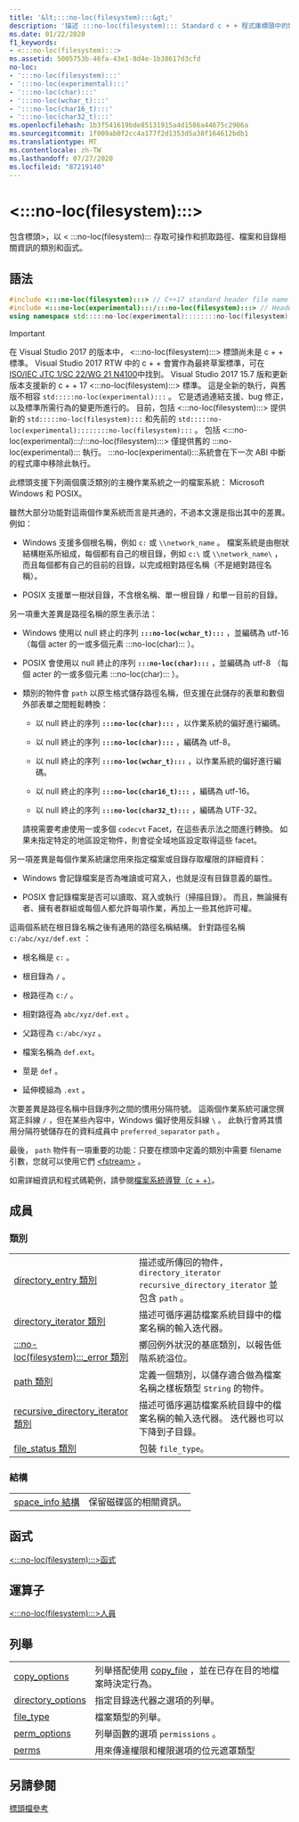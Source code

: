 ```yaml
---
title: '&lt;:::no-loc(filesystem):::&gt;'
description: '描述 :::no-loc(filesystem)::: Standard c + + 程式庫標頭中的類別、函式和類型。'
ms.date: 01/22/2020
f1_keywords:
- <:::no-loc(filesystem):::>
ms.assetid: 5005753b-46fa-43e1-8d4e-1b38617d3cfd
no-loc:
- ':::no-loc(filesystem):::'
- ':::no-loc(experimental):::'
- ':::no-loc(char):::'
- ':::no-loc(wchar_t):::'
- ':::no-loc(char16_t):::'
- ':::no-loc(char32_t):::'
ms.openlocfilehash: 1b3f541619bde85131915a4d1586a44675c2906a
ms.sourcegitcommit: 1f009ab0f2cc4a177f2d1353d5a38f164612bdb1
ms.translationtype: MT
ms.contentlocale: zh-TW
ms.lasthandoff: 07/27/2020
ms.locfileid: "87219140"
---
```

# &lt;:::no-loc(filesystem):::&gt;

包含標頭>，以 &lt; :::no-loc(filesystem)::: 存取可操作和抓取路徑、檔案和目錄相關資訊的類別和函式。

## <a name="syntax"></a>語法

```cpp
#include <:::no-loc(filesystem):::> // C++17 standard header file name
#include <:::no-loc(experimental):::/:::no-loc(filesystem):::> // Header file for pre-standard implementation
using namespace std:::::no-loc(experimental)::::::::no-loc(filesystem):::::v1;
```

> [!IMPORTANT]
> 在 Visual Studio 2017 的版本中， \<:::no-loc(filesystem):::> 標頭尚未是 c + + 標準。 Visual Studio 2017 RTW 中的 c + + 會實作為最終草案標準，可在[ISO/IEC JTC 1/SC 22/WG 21 N4100](https://wg21.link/n4100)中找到。 Visual Studio 2017 15.7 版和更新版本支援新的 c + + 17 \<:::no-loc(filesystem):::> 標準。
> 這是全新的執行，與舊版不相容 `std:::::no-loc(experimental):::` 。 它是透過連結支援、bug 修正，以及標準所需行為的變更所進行的。 目前，包括 \<:::no-loc(filesystem):::> 提供新的 `std:::::no-loc(filesystem):::` 和先前的 `std:::::no-loc(experimental)::::::::no-loc(filesystem):::` 。 包括 \<:::no-loc(experimental):::/:::no-loc(filesystem):::> 僅提供舊的 :::no-loc(experimental)::: 執行。 :::no-loc(experimental):::系統會在下一次 ABI 中斷的程式庫中移除此執行。

此標頭支援下列兩個廣泛類別的主機作業系統之一的檔案系統： Microsoft Windows 和 POSIX。

雖然大部分功能對這兩個作業系統而言是共通的，不過本文還是指出其中的差異。 例如：

- Windows 支援多個根名稱，例如 `c:` 或 `\\network_name` 。 檔案系統是由樹狀結構樹系所組成，每個都有自己的根目錄，例如 `c:\` 或 `\\network_name\` ，而且每個都有自己的目前的目錄，以完成相對路徑名稱（不是絕對路徑名稱）。

- POSIX 支援單一樹狀目錄，不含根名稱、單一根目錄 `/` 和單一目前的目錄。

另一項重大差異是路徑名稱的原生表示法：

- Windows 使用以 null 終止的序列 **`:::no-loc(wchar_t):::`** ，並編碼為 utf-16 （每個 acter 的一或多個元素 :::no-loc(char)::: ）。

- POSIX 會使用以 null 終止的序列 **`:::no-loc(char):::`** ，並編碼為 utf-8 （每個 acter 的一或多個元素 :::no-loc(char)::: ）。

- 類別的物件會 `path` 以原生格式儲存路徑名稱，但支援在此儲存的表單和數個外部表單之間輕鬆轉換：

  - 以 null 終止的序列 **`:::no-loc(char):::`** ，以作業系統的偏好進行編碼。

  - 以 null 終止的序列 **`:::no-loc(char):::`** ，編碼為 utf-8。

  - 以 null 終止的序列 **`:::no-loc(wchar_t):::`** ，以作業系統的偏好進行編碼。

  - 以 null 終止的序列 **`:::no-loc(char16_t):::`** ，編碼為 utf-16。

  - 以 null 終止的序列 **`:::no-loc(char32_t):::`** ，編碼為 UTF-32。

  請視需要考慮使用一或多個 `codecvt` Facet，在這些表示法之間進行轉換。 如果未指定特定的地區設定物件，則會從全域地區設定取得這些 facet。

另一項差異是每個作業系統讓您用來指定檔案或目錄存取權限的詳細資料：

- Windows 會記錄檔案是否為唯讀或可寫入，也就是沒有目錄意義的屬性。

- POSIX 會記錄檔案是否可以讀取、寫入或執行（掃描目錄）。 而且，無論擁有者、擁有者群組或每個人都允許每項作業，再加上一些其他許可權。

這兩個系統在根目錄名稱之後有通用的路徑名稱結構。 針對路徑名稱 `c:/abc/xyz/def.ext` ：

- 根名稱是 `c:` 。

- 根目錄為 `/` 。

- 根路徑為 `c:/` 。

- 相對路徑為 `abc/xyz/def.ext` 。

- 父路徑為 `c:/abc/xyz` 。

- 檔案名稱為 `def.ext`。

- 莖是 `def` 。

- 延伸模組為 `.ext` 。

次要差異是路徑名稱中目錄序列之間的慣用分隔符號。 這兩個作業系統可讓您撰寫正斜線 `/` ，但在某些內容中，Windows 偏好使用反斜線 `\` 。 此執行會將其慣用分隔符號儲存在的資料成員中 `preferred_separator` `path` 。

最後， `path` 物件有一項重要的功能：只要在標頭中定義的類別中需要 filename 引數，您就可以使用它們 [\<fstream>](fstream.md) 。

如需詳細資訊和程式碼範例，請參閱[檔案系統導覽（c + +）](../standard-library/file-system-navigation.md)。

## <a name="members"></a>成員

### <a name="classes"></a>類別

|||
|-|-|
|[directory_entry 類別](../standard-library/directory-entry-class.md)|描述或所傳回的物件， `directory_iterator` `recursive_directory_iterator` 並包含 `path` 。|
|[directory_iterator 類別](../standard-library/directory-iterator-class.md)|描述可循序遍訪檔案系統目錄中的檔案名稱的輸入迭代器。|
|[:::no-loc(filesystem):::_error 類別](../standard-library/:::no-loc(filesystem):::-error-class.md)|擲回例外狀況的基底類別，以報告低階系統溢位。|
|[path 類別](../standard-library/path-class.md)|定義一個類別，以儲存適合做為檔案名稱之樣板類型 `String` 的物件。|
|[recursive_directory_iterator 類別](../standard-library/recursive-directory-iterator-class.md)|描述可循序遍訪檔案系統目錄中的檔案名稱的輸入迭代器。 迭代器也可以下降到子目錄。|
|[file_status 類別](../standard-library/file-status-class.md)|包裝 `file_type`。|

### <a name="structs"></a>結構

|||
|-|-|
|[space_info 結構](../standard-library/space-info-structure.md)|保留磁碟區的相關資訊。|

## <a name="functions"></a>函式

[\<:::no-loc(filesystem):::>函式](../standard-library/:::no-loc(filesystem):::-functions.md)

## <a name="operators"></a>運算子

[\<:::no-loc(filesystem):::>人員](../standard-library/:::no-loc(filesystem):::-operators.md)

## <a name="enumerations"></a>列舉

|||
|-|-|
|[copy_options](../standard-library/:::no-loc(filesystem):::-enumerations.md#copy_options)|列舉搭配使用 [copy_file](../standard-library/:::no-loc(filesystem):::-functions.md#copy_file) ，並在已存在目的地檔案時決定行為。|
|[directory_options](../standard-library/:::no-loc(filesystem):::-enumerations.md#directory_options)|指定目錄迭代器之選項的列舉。|
|[file_type](../standard-library/:::no-loc(filesystem):::-enumerations.md#file_type)|檔案類型的列舉。|
|[perm_options](../standard-library/:::no-loc(filesystem):::-enumerations.md#perm_options)| 列舉函數的選項 `permissions` 。 |
|[perms](../standard-library/:::no-loc(filesystem):::-enumerations.md#perms)|用來傳達權限和權限選項的位元遮罩類型|

## <a name="see-also"></a>另請參閱

[標頭檔參考](../standard-library/cpp-standard-library-header-files.md)

